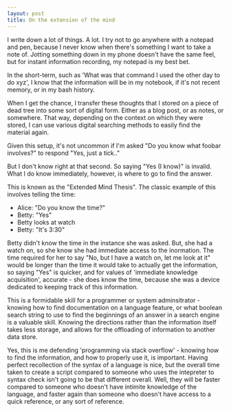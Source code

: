 ```yaml
---
layout: post
title: On the extension of the mind
---
```


I write down a lot of things. A lot. I try not to go anywhere with a notepad and pen, because I never know when there's something I want to take a note of. Jotting something down in my phone doesn't have the same feel, but for instant information recording, my notepad is my best bet. 

In the short-term, such as 'What was that command I used the other day to do xyz', I know that the information will be in my notebook, if it's not recent memory, or in my bash history.

When I get the chance, I transfer these thoughts that I stored on a piece of dead tree into some sort of digital form. Either as a blog post, or as notes, or somewhere. That way, depending on the context on which they were stored, I can use various digital searching methods to easily find the material again. 

Given this setup, it's not uncommon if I'm asked "Do you know what foobar involves?" to respond "Yes, just a tick.."

But I don't know right at that second. So saying "Yes (I know)" is invalid. What I do know immediately, however, is where to go to find the answer. 

This is known as the "Extended Mind Thesis". The classic example of this involves telling the time: 

 - Alice: "Do you know the time?"
 - Betty: "Yes"
 - Betty looks at watch
 - Betty: "It's 3:30"

Betty didn't know the time in the instance she was asked. But, she had a watch on, so she know she had immediate access to the inormation. The time required for her to say "No, but I have a watch on, let me look at it" would be longer than the time it would take to actually get the information, so saying "Yes" is quicker, and for values of 'immediate knowledge acquisition', accurate - she does know the time, because she was a device dedicated to keeping track of this information.  

This is a formidable skill for a programmer or system adminsitrator - knowing how to find documentation on a language feature, or what boolean search string to use to find the beginnings of an answer in a search engine is a valuable skill. Knowing the directions rather than the information itself takes less storage, and allows for the offloading of information to another data store. 

Yes, this is me defending 'programming via stack overflow' - knowing how to find the information, and how to properly use it, is important. Having perfect recollection of the syntax of a language is nice, but the overall time taken to create a script compared to someone who uses the intepreter to syntax check isn't going to be that different overall. Well, they will be faster compared to someone who doesn't have intimite knowledge of the language, and faster again than someone who doesn't have access to a quick reference, or any sort of reference. 


